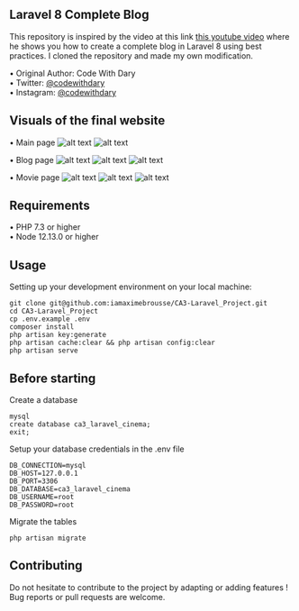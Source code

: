 ## Laravel 8 Complete Blog

This repository is inspired by the video at this link [this youtube video](https://www.youtube.com/watch?v=HKJDLXsTr8A&t=4710s) where he shows you how to create a complete blog in Laravel 8 using best practices. I cloned the repository and made my own modification.

•	Original Author: Code With Dary <br>
•	Twitter: [@codewithdary](https://twitter.com/codewithdary) <br>
•	Instagram: [@codewithdary](https://www.instagram.com/codewithdary/) <br>

## Visuals of the final website
•	Main page
![alt text](https://github.com/iamaximebrousse/CA3-Laravel_Project/blob/public/images/mainPage.jpg)
![alt text](https://github.com/iamaximebrousse/CA3-Laravel_Project/blob/public/images/mainPage2.jpg)

•	Blog page
![alt text](https://github.com/iamaximebrousse/CA3-Laravel_Project/blob/public/images/blogPage.jpg)
![alt text](https://github.com/iamaximebrousse/CA3-Laravel_Project/blob/public/images/blogPage2.jpg)
![alt text](https://github.com/iamaximebrousse/CA3-Laravel_Project/blob/public/images/blogPage3.jpg)

•	Movie page
![alt text](https://github.com/iamaximebrousse/CA3-Laravel_Project/blob/public/images/moviePage.jpg)
![alt text](https://github.com/iamaximebrousse/CA3-Laravel_Project/blob/public/images/moviePage2.jpg)
![alt text](https://github.com/iamaximebrousse/CA3-Laravel_Project/blob/public/images/moviePage3.jpg)


## Requirements
•	PHP 7.3 or higher <br>
•	Node 12.13.0 or higher <br>

## Usage <br>
Setting up your development environment on your local machine: <br>
```
git clone git@github.com:iamaximebrousse/CA3-Laravel_Project.git
cd CA3-Laravel_Project
cp .env.example .env
composer install
php artisan key:generate
php artisan cache:clear && php artisan config:clear
php artisan serve
```

## Before starting <br>
Create a database <br>
```
mysql
create database ca3_laravel_cinema;
exit;
```

Setup your database credentials in the .env file <br>
```
DB_CONNECTION=mysql
DB_HOST=127.0.0.1
DB_PORT=3306
DB_DATABASE=ca3_laravel_cinema
DB_USERNAME=root
DB_PASSWORD=root
```

Migrate the tables
```
php artisan migrate
```

## Contributing
Do not hesitate to contribute to the project by adapting or adding features ! Bug reports or pull requests are welcome.
